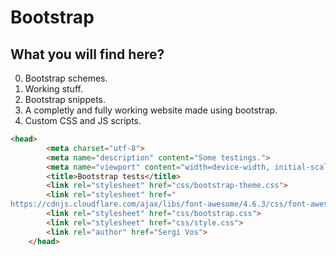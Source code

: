 # Bootstrap

What you will find here?
----
0. Bootstrap schemes.
1. Working stuff.
2. Bootstrap snippets.
3. A completly and fully working website made using bootstrap.
4. Custom CSS and JS scripts.
```html
<head>
        <meta charset="utf-8">
        <meta name="description" content="Some testings.">
        <meta name="viewport" content="width=device-width, initial-scale=1, maximum-scale=1, user-scalable=no">
        <title>Bootstrap tests</title>
        <link rel="stylesheet" href="css/bootstrap-theme.css">
        <link rel="stylesheet" href="
https://cdnjs.cloudflare.com/ajax/libs/font-awesome/4.6.3/css/font-awesome.css">
        <link rel="stylesheet" href="css/bootstrap.css">
        <link rel="stylesheet" href="css/style.css">
        <link rel="author" href="Sergi Vos">
    </head>
```

